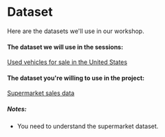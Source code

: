 # Dataset
Here are the datasets we'll use in our workshop.

#### The dataset we will use in the sessions: 
[Used vehicles for sale in the United States](https://www.kaggle.com/austinreese/craigslist-carstrucks-data)
#### The dataset you're willing to use in the project:
[Supermarket sales data](https://www.kaggle.com/aungpyaeap/supermarket-sales)

##### Notes:
* You need to understand the supermarket dataset.
